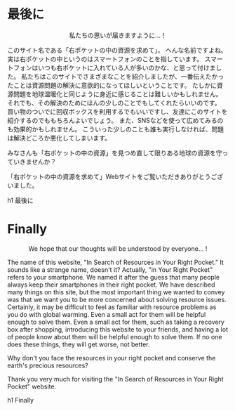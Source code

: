 [//SCML_TITLE]: # (最後に)

<div id="lang_jp">

# 最後に

<div class="prologue" style="text-align: center">
私たちの思いが届きますように…！
</div>

このサイト名である「右ポケットの中の資源を求めて」。
へんな名前ですよね。
実は右ポケットの中というのはスマートフォンのことを指しています。
スマートフォンはいつも右ポケットに入れている人が多いのかな、と思って付けました。
私たちはこのサイトでさまざまなことを紹介しましたが、<ForceText>一番伝えたかったことは資源問題の解決に意欲的になってほしい</ForceText>ということです。
たしかに資源問題を地球温暖化と同じように身近に感じることは難しいかもしれません。
それでも、その解決のためにほんの少しのことでもしてくれたらいいのです。
買い物のついでに回収ボックスを利用するでもいいですし、友達にこのサイトを紹介するのでももちろんよいでしょう。
また、SNSなどを使って広めてみるのも効果的かもしれません。
こういった少しのことも誰も実行しなければ、問題は解決どころか悪化してしまいます。

みなさんも「右ポケットの中の資源」を見つめ直して限りある地球の資源を守っていきませんか？

「右ポケットの中の資源を求めて」Webサイトをご覧いただきありがとうございました。

<PNBar prev="../solution/" next="../others/" prev_text="解決策" next_text="その他"></PNBar>
<FloatingMenu>
h1 最後に
</FloatingMenu>

</div>
<div id="lang_en">

# Finally

<div class="prologue" style="text-align: center">
We hope that our thoughts will be understood by everyone... !
</div>

The name of this website, "In Search of Resources in Your Right Pocket."
It sounds like a strange name, doesn't it?
Actually, "in Your Right Pocket" refers to your smartphone.
We named it after the guess that many people always keep their smartphones in their right pocket.
We have described many things on this site, but the most important thing we wanted to convey was that we want you to be more concerned about solving resource issues.
Certainly, it may be difficult to feel as familiar with resource problems as you do with global warming.
Even a small act for them will be helpful enough to solve them.
Even a small act for them, such as taking a recovery box after shopping, introducing this website to your friends, and having a lot of people know about them will be helpful enough to solve them.
If no one does these things, they will get worse, not better.

Why don't you face the resources in your right pocket and conserve the earth's precious resources?  

Thank you very much for visiting the "In Search of Resources in Your Right Pocket" website.

<PNBar prev="../solution/" next="../others/" prev_text="Solution" next_text="Others"></PNBar>
<FloatingMenu>
h1 Finally
</FloatingMenu>

</div>